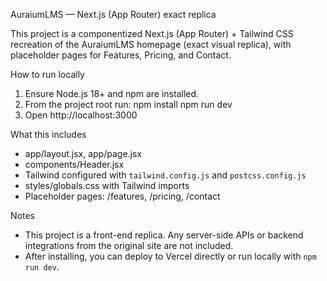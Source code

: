 AuraiumLMS — Next.js (App Router) exact replica

This project is a componentized Next.js (App Router) + Tailwind CSS recreation of the AuraiumLMS homepage (exact visual replica), with placeholder pages for Features, Pricing, and Contact.

How to run locally
1. Ensure Node.js 18+ and npm are installed.
2. From the project root run:
   npm install
   npm run dev
3. Open http://localhost:3000

What this includes
- app/layout.jsx, app/page.jsx
- components/Header.jsx
- Tailwind configured with `tailwind.config.js` and `postcss.config.js`
- styles/globals.css with Tailwind imports
- Placeholder pages: /features, /pricing, /contact

Notes
- This project is a front-end replica. Any server-side APIs or backend integrations from the original site are not included.
- After installing, you can deploy to Vercel directly or run locally with `npm run dev`.
